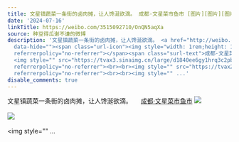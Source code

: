 ```yaml
---
title: 文星镇蔬菜一条街的卤肉摊，让人馋涎欲滴。 成都·文星菜市鱼市 [图片][图片][图片][图片][图片][图片][图片][图片][图片][图片][图片][图片]
date: '2024-07-16'
linkTitle: https://weibo.com/3515092710/OnQN5aqXa
source: 种豆得瓜谢不谦的微博
description: '文星镇蔬菜一条街的卤肉摊，让人馋涎欲滴。 <a href="http://weibo.com/p/100101B2094251D56BA1F5449C"
  data-hide=""><span class="url-icon"><img style="width: 1rem;height: 1rem" src="https://h5.sinaimg.cn/upload/2015/09/25/3/timeline_card_small_location_default.png"
  referrerpolicy="no-referrer"></span><span class="surl-text">成都·文星菜市鱼市</span></a>
  <img style="" src="https://tvax3.sinaimg.cn/large/d1840ee6gy1hrq3c2pbwoj237k2eou0y.jpg"
  referrerpolicy="no-referrer"><br><br><img style="" src="https://tvax2.sinaimg.cn/large/d1840ee6gy1hrq3c78kpzj237k2eob2b.jpg"
  referrerpolicy="no-referrer"><br><br><img style="" ...'
disable_comments: true
---
```

文星镇蔬菜一条街的卤肉摊，让人馋涎欲滴。 <a href="http://weibo.com/p/100101B2094251D56BA1F5449C" data-hide=""><span class="url-icon"><img style="width: 1rem;height: 1rem" src="https://h5.sinaimg.cn/upload/2015/09/25/3/timeline_card_small_location_default.png" referrerpolicy="no-referrer"></span><span class="surl-text">成都·文星菜市鱼市</span></a> <img style="" src="https://tvax3.sinaimg.cn/large/d1840ee6gy1hrq3c2pbwoj237k2eou0y.jpg" referrerpolicy="no-referrer"><br><br><img style="" src="https://tvax2.sinaimg.cn/large/d1840ee6gy1hrq3c78kpzj237k2eob2b.jpg" referrerpolicy="no-referrer"><br><br><img style="" ...